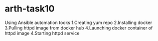 # arth-task10
Using Ansible automation tooks
1.Creating yum repo
2.Installing docker
3.Pulling httpd image from docker hub
4.Launching docker container of httpd image
4.Starting httpd service
